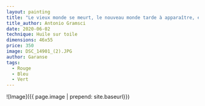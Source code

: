 ```yaml
---
layout: painting
title: "Le vieux monde se meurt, le nouveau monde tarde à apparaître, et dans ce clair-obscur surgissent les monstres." 
title_author: Antonio Gramsci 
date: 2020-06-02
technique: Huile sur toile
dimensions: 46x55
price: 350
image: DSC_14901_(2).JPG
author: Garanse
tags:
  - Rouge
  - Bleu
  - Vert 
---
```

![Image]({{ page.image | prepend: site.baseurl}})
